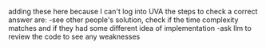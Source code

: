 adding these here because I can't log into UVA
the steps to check a correct answer are:
-see other people's solution, check if the time complexity matches and if they had some different idea of implementation
-ask llm to review the code to see any weaknesses
